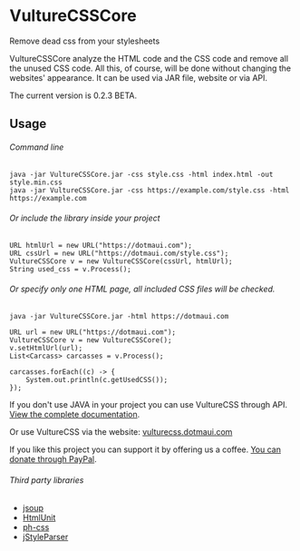 # VultureCSSCore
Remove dead css from your stylesheets

VultureCSSCore analyze the HTML code and the CSS code and remove all the unused CSS code. All this, of course, will be done without changing the websites' appearance. 
It can be used via JAR file, website or via API.

The current version is 0.2.3 BETA.

## Usage

###### Command line
```
java -jar VultureCSSCore.jar -css style.css -html index.html -out style.min.css
java -jar VultureCSSCore.jar -css https://example.com/style.css -html https://example.com
```
###### Or include the library inside your project
```
URL htmlUrl = new URL("https://dotmaui.com");
URL cssUrl = new URL("https://dotmaui.com/style.css");
VultureCSSCore v = new VultureCSSCore(cssUrl, htmlUrl);
String used_css = v.Process();
```
###### Or specify only one HTML page, all included CSS files will be checked.
```
java -jar VultureCSSCore.jar -html https://dotmaui.com
```

```
URL url = new URL("https://dotmaui.com");
VultureCSSCore v = new VultureCSSCore();
v.setHtmlUrl(url);
List<Carcass> carcasses = v.Process();

carcasses.forEach((c) -> {
    System.out.println(c.getUsedCSS());
});
```

If you don't use JAVA in your project you can use VultureCSS through API. [View the complete documentation](https://api.dotmaui.com/vulturecss/).

Or use VultureCSS via the website: [vulturecss.dotmaui.com](https://vulturecss.dotmaui.com/)

If you like this project you can support it by offering us a coffee. [You can donate through PayPal](https://dotmaui.com/donate/).

###### Third party libraries
- [jsoup](https://github.com/jhy/jsoup)
- [HtmlUnit](https://github.com/HtmlUnit/htmlunit)
- [ph-css](https://github.com/phax/ph-css)
- [jStyleParser](https://github.com/radkovo/jStyleParser)

